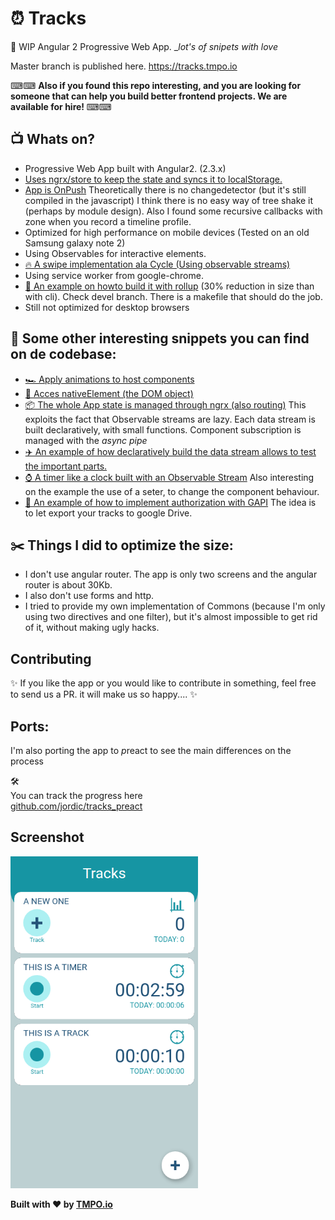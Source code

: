 # ⏰ Tracks

🚜 WIP Angular 2 Progressive Web App. __lot's of snipets with love_

Master branch is published here.
https://tracks.tmpo.io

⌨⌨ **<span color="red">Also if you found this repo interesting, and you are looking for someone that can help you build better frontend projects. We are available for hire! </span>** ⌨⌨ 


## 📺 Whats on?

- Progressive Web App built with Angular2. (2.3.x) 
- [Uses ngrx/store to keep the state and syncs it to localStorage.](https://github.com/tmpo-io/tracks/blob/8838a3f03b9a808804a5fa33bfa19a06561c9127/src/app/store/store.module.ts)
- [App is OnPush](https://github.com/tmpo-io/tracks/blob/8838a3f03b9a808804a5fa33bfa19a06561c9127/src/app/app.component.ts#L25) Theoretically there is no changedetector (but it's still compiled in the javascript) I think there is no easy way of tree shake it (perhaps by module design). Also I found some recursive callbacks with zone when you record a timeline profile.
- Optimized for high performance on mobile devices (Tested on an old Samsung galaxy note 2)
- Using Observables for interactive elements.
- [🔥 A swipe implementation ala Cycle (Using observable streams)](https://github.com/tmpo-io/tracks/blob/8838a3f03b9a808804a5fa33bfa19a06561c9127/src/app/ui/swiper.directive.ts)
- Using service worker from google-chrome.
- [🌴 An example on howto build it with rollup](https://github.com/tmpo-io/tracks/blob/7690a3c7e2f04ae6ddd326393de1626bca23a401/Makefile) (30% reduction in size than with cli). Check devel branch. There is a makefile that should do the job.
- Still not optimized for desktop browsers

## 🔨 Some other interesting snippets you can find on de codebase:

- [🏎 Apply animations to host components](https://github.com/tmpo-io/tracks/blob/8838a3f03b9a808804a5fa33bfa19a06561c9127/src/app/ui/addtrack.component.ts#L33)
- [🔺 Acces nativeElement (the DOM object)](https://github.com/tmpo-io/tracks/blob/8838a3f03b9a808804a5fa33bfa19a06561c9127/src/app/ui/addtrack.component.ts#L31)
- [📦 The whole App state is managed through ngrx (also routing)](https://github.com/tmpo-io/tracks/blob/8838a3f03b9a808804a5fa33bfa19a06561c9127/src/app/app.component.ts#L73) 
  This exploits the fact that Observable streams are lazy. Each data stream is built declaratively, with small functions. Component subscription is managed with the *async pipe*
- [✈️ An example of how declaratively build the data stream allows to test the important parts.](https://github.com/tmpo-io/tracks/blob/8838a3f03b9a808804a5fa33bfa19a06561c9127/src/app/store/selectors.spec.ts)
- [⌚️ A timer like a clock built with an Observable Stream](https://github.com/tmpo-io/tracks/blob/8838a3f03b9a808804a5fa33bfa19a06561c9127/src/app/ui/trackclock.component.ts) Also interesting on the example the use of a seter, to change the component behaviour. 
- [👏 An example of how to implement authorization with GAPI](https://github.com/tmpo-io/tracks/blob/7690a3c7e2f04ae6ddd326393de1626bca23a401/src/app/drive/index.ts) The idea is to let export your tracks to google Drive.

## ✂️ Things I did to optimize the size:

- I don't use angular router. The app is only two screens and the angular router is about 30Kb.
- I also don't use forms and http.
- I tried to provide my own implementation of Commons (because I'm only using two directives and one filter), but it's almost impossible to get rid of it, without making ugly hacks.


## Contributing
✨ If you like the app or you would like to contribute in something, feel free to send us a PR. it will make us so happy.... ✨

## Ports:
I'm also porting the app to *p*react to see the main differences on the process

🛠<br />
You can track the progress here<br/>[github.com/jordic/tracks_preact](https://github.com/jordic/tracks_preact)

## Screenshot
<img src="https://raw.githubusercontent.com/jordic/tracks_preact/master/screenshot/screenshot.png" width="300" />


**Built with :heart: by [TMPO.io](https://tmpo.io)**

